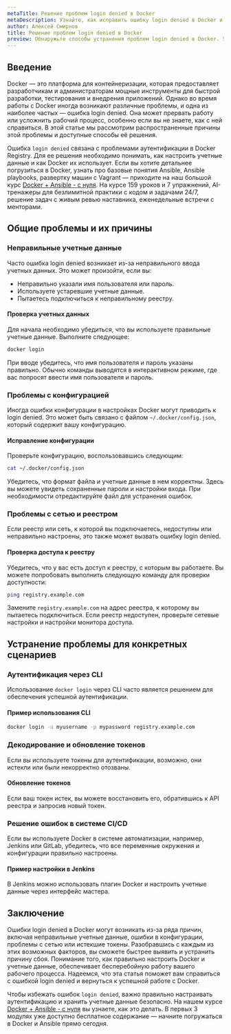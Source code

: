 ```yaml
---
metaTitle: Решение проблем login denied в Docker
metaDescription: Узнайте, как исправить ошибку login denied в Docker и обеспечить бесперебойную работу приложений. Изучите распространенные причины и методы устранения неполадок
author: Алексей Смирнов
title: Решение проблем login denied в Docker
preview: Обнаружьте способы устранения проблем login denied в Docker. Узнайте, от чего зависит правильность аутентификации и как автоматически устранять распространенные ошибки
---
```


## Введение

Docker — это платформа для контейнеризации, которая предоставляет разработчикам и администраторам мощные инструменты для быстрой разработки, тестирования и внедрения приложений. Однако во время работы с Docker иногда возникают различные проблемы, и одна из наиболее частых — ошибка login denied. Она может прервать работу или усложнить рабочий процесс, особенно если вы не знаете, как с ней справиться. В этой статье мы рассмотрим распространенные причины этой проблемы и доступные способы её решения.

Ошибка `login denied` связана с проблемами аутентификации в Docker Registry. Для ее решения необходимо понимать, как настроить учетные данные и как Docker их использует. Если вы хотите детальнее погрузиться в Docker, узнать про базовые понятия Ansible, Ansible playbooks, развертку машин с Vagrant — приходите на наш большой курс [Docker + Ansible - с нуля](https://purpleschool.ru/course/docker). На курсе 159 уроков и 7 упражнений, AI-тренажеры для безлимитной практики с кодом и задачами 24/7, решение задач с живым ревью наставника, еженедельные встречи с менторами.

## Общие проблемы и их причины

### Неправильные учетные данные

Часто ошибка login denied возникает из-за неправильного ввода учетных данных. Это может произойти, если вы:

- Неправильно указали имя пользователя или пароль.
- Используете устаревшие учетные данные.
- Пытаетесь подключиться к неправильному реестру.

#### Проверка учетных данных

Для начала необходимо убедиться, что вы используете правильные учетные данные. Выполните следующее:

```bash
docker login
```

При вводе убедитесь, что имя пользователя и пароль указаны правильно. Обычно команды выводятся в интерактивном режиме, где вас попросят ввести имя пользователя и пароль.

### Проблемы с конфигурацией

Иногда ошибки конфигурации в настройках Docker могут приводить к login denied. Это может быть связано с файлом `~/.docker/config.json`, который содержит вашу конфигурацию.

#### Исправление конфигурации

Проверьте конфигурацию, воспользовавшись следующим:

```bash
cat ~/.docker/config.json
```

Убедитесь, что формат файла и учетные данные в нем корректны. Здесь вы можете увидеть сохраненные пароли и настройки входа. При необходимости отредактируйте файл для устранения ошибок.

### Проблемы с сетью и реестром

Если реестр или сеть, к которой вы подключаетесь, недоступны или неправильно настроены, это также может вызвать ошибку login denied.

#### Проверка доступа к реестру

Убедитесь, что у вас есть доступ к реестру, с которым вы работаете. Вы можете попробовать выполнить следующую команду для проверки доступности:

```bash
ping registry.example.com
```

Замените `registry.example.com` на адрес реестра, к которому вы пытаетесь подключиться. Если реестр недоступен, проверьте сетевые настройки и настройки монитора доступа.

## Устранение проблемы для конкретных сценариев

### Аутентификация через CLI

Использование `docker login` через CLI часто является решением для обеспечения успешной аутентификации.

#### Пример использования CLI

```bash
docker login -u myusername -p mypassword registry.example.com
```

### Декодирование и обновление токенов

Если вы используете токены для аутентификации, возможно, они истекли или были некорректно отозваны.

#### Обновление токенов

Если ваш токен истек, вы можете восстановить его, обратившись к API реестра и запросив новый токен.

### Решение ошибок в системе CI/CD

Если вы используете Docker в системе автоматизации, например, Jenkins или GitLab, убедитесь, что все переменные окружения и конфигурации правильно настроены.

#### Пример настройки в Jenkins

В Jenkins можно использовать плагин Docker и настроить учетные данные через интерфейс мастера.

## Заключение

Ошибки login denied в Docker могут возникать из-за ряда причин, включая неправильные учетные данные, ошибки в конфигурации, проблемы с сетью или истекшие токены. Разобравшись с каждым из этих возможных факторов, вы сможете быстрее выявить и устранить причину сбоя. Понимание того, как правильно настроить Docker и учетные данные, обеспечивает бесперебойную работу вашего рабочего процесса. Надеемся, что эта статья поможет вам справиться с ошибкой login denied и вернуться к успешной работе с Docker.

Чтобы избежать ошибок `login denied`, важно правильно настраивать аутентификацию и хранить учетные данные безопасно. На нашем курсе [Docker + Ansible - с нуля](https://purpleschool.ru/course/docker) вы узнаете, как это делать. В первых 3 модулях уже доступно бесплатное содержание — начните погружаться в Docker и Ansible прямо сегодня.
